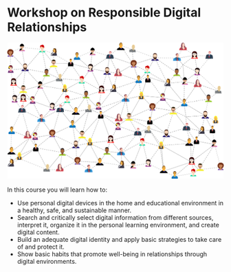 # Workshop on Responsible Digital Relationships

![Social Media](images/socialmedia.png)

In this course you will learn how to:

- Use personal digital devices in the home and educational environment in a healthy, safe, and sustainable manner.
- Search and critically select digital information from different sources, interpret it, organize it in the personal learning environment, and create digital content.
- Build an adequate digital identity and apply basic strategies to take care of and protect it.
- Show basic habits that promote well-being in relationships through digital environments.